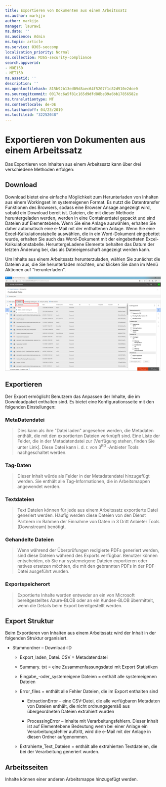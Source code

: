 ```yaml
---
title: Exportieren von Dokumenten aus einem Arbeitssatz
ms.author: markjjo
author: markjjo
manager: laurawi
ms.date: ''
ms.audience: Admin
ms.topic: article
ms.service: O365-seccomp
localization_priority: Normal
ms.collection: M365-security-compliance
search.appverid:
- MOE150
- MET150
ms.assetid: ''
description: ''
ms.openlocfilehash: 815b92b13ed09d8aec64f5207f1c82d910e2dce0
ms.sourcegitcommit: 0017dc6a5f81c165d9dfd88be39a6bb17856582e
ms.translationtype: MT
ms.contentlocale: de-DE
ms.lasthandoff: 04/23/2019
ms.locfileid: "32252048"
---
```

# <a name="export-documents-from-a-working-set"></a>Exportieren von Dokumenten aus einem Arbeitssatz

Das Exportieren von Inhalten aus einem Arbeitssatz kann über drei verschiedene Methoden erfolgen:

## <a name="download"></a>Download

Download bietet eine einfache Möglichkeit zum Herunterladen von Inhalten aus einem Workingset im systemeigenen Format. Es nutzt die Datentransfer Funktionen des Browsers, sodass eine Browser Ansage angezeigt wird, sobald ein Download bereit ist. Dateien, die mit dieser Methode heruntergeladen werden, werden in eine Containerdatei gepackt und sind Dateien auf Elementebene. Wenn Sie eine Anlage auswählen, erhalten Sie daher automatisch eine e-Mail mit der enthaltenen Anlage. Wenn Sie eine Excel-Kalkulationstabelle auswählen, die in ein Word-Dokument eingebettet wurde, erhalten Sie auch das Word-Dokument mit der eingebetteten Excel-Kalkulationstabelle. HeruntergeLadene Elemente behalten das Datum der letzten Änderung bei, das als Dateieigenschaft angezeigt werden kann.

Um Inhalte aus einem Arbeitssatz herunterzuladen, wählen Sie zunächst die Dateien aus, die Sie herunterladen möchten, und klicken Sie dann im Menü Aktionen auf "herunterladen".

![Screenshot einer Computerbeschreibung, die automatisch generiert wird](../media/eDiscoDownload.png)

## <a name="export"></a>Exportieren

Der Export ermöglicht Benutzern das Anpassen der Inhalte, die im Downloadpaket enthalten sind. Es bietet eine Konfigurationsseite mit den folgenden Einstellungen:

### <a name="metadata-file"></a>MetaDatendatei

> Dies kann als ihre "Datei laden" angesehen werden, die Metadaten enthält, die mit den exportierten Dateien verknüpft sind. Eine Liste der Felder, die in der Metadatendatei zur \[Verfügung stehen, finden Sie unter Link\]. Diese Datei kann i. d. r. von 3<sup>RD</sup> -Anbieter Tools nachgeschaltet werden.

### <a name="tag-data"></a>Tag-Daten

> Dieser Inhalt würde als Felder in der Metadatendatei hinzugefügt werden. Sie enthält alle Tag-Informationen, die in Arbeitsmappen angewendet werden.

### <a name="text-files"></a>Textdateien

> Text Dateien können für jede aus einem Arbeitssatz exportierte Datei generiert werden. Häufig werden diese Dateien von den Dienst Partnern im Rahmen der Einnahme von Daten in 3 Dritt<sup></sup> Anbieter Tools (Downstream) benötigt.

### <a name="redacted-files"></a>Gehandelte Dateien

> Wenn während der Überprüfungen redigierte PDFs generiert werden, sind diese Dateien während des Exports verfügbar. Benutzer können entscheiden, ob Sie nur systemeigene Dateien exportieren oder natives ersetzen möchten, die mit den gebrannten PDFs in der PDF-Datei ausgeführt wurden.

### <a name="export-location"></a>Exportspeicherort

> Exportierte Inhalte werden entweder an ein von Microsoft bereitgestelltes Azure-BLOB oder an ein Kunden-BLOB übermittelt, wenn die Details beim Export bereitgestellt werden.

## <a name="export-structure"></a>Export Struktur

Beim Exportieren von Inhalten aus einem Arbeitssatz wird der Inhalt in der folgenden Struktur organisiert.

  - Stammordner – Download-ID
    
      - Export\_laden\_Datei. CSV = Metadatendatei
    
      - Summary. txt = eine Zusammenfassungsdatei mit Export Statistiken
    
      - Eingabe\_-oder\_systemeigene Dateien = enthält alle systemeigenen Dateien
    
      - Error\_files = enthält alle Fehler Dateien, die im Export enthalten sind
        
          - ExtractionError – eine CSV-Datei, die alle verfügbaren Metadaten von Dateien enthält, die nicht ordnungsgemäß aus übergeordneten Dateien extrahiert wurden
        
          - ProcessingError – Inhalte mit Verarbeitungsfehlern. Dieser Inhalt ist auf Elementebene Bedeutung wenn bei einer Anlage ein Verarbeitungsfehler auftritt, wird die e-Mail mit der Anlage in diesen Ordner aufgenommen.
    
      - Extrahierte\_Text\_Dateien = enthält alle extrahierten Textdateien, die bei der Verarbeitung generiert wurden.

## <a name="working-set"></a>Arbeitsseiten

Inhalte können einer anderen Arbeitsmappe hinzugefügt werden.